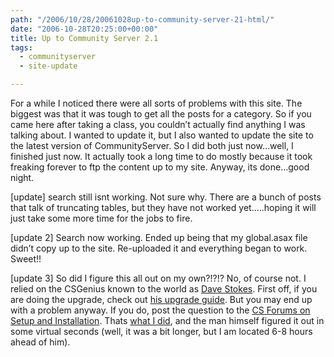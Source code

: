 ```yaml
---
path: "/2006/10/28/20061028up-to-community-server-21-html/" 
date: "2006-10-28T20:25:00+00:00" 
title: Up to Community Server 2.1
tags:
  - communityserver
  - site-update

---
```

For a while I&nbsp;noticed there were all sorts of problems with this site. The biggest was that it was tough to get all the posts for a category. So if you came here after taking a class, you couldn&#8217;t actually find anything I was talking about. I wanted to update it, but I also wanted to update the site to the latest version of CommunityServer. So I did both just now&#8230;well, I finished just now. It actually took a long time to do mostly because it took freaking forever to ftp the content up to my site. Anyway, its done&#8230;good night.

[update] search still isnt working. Not sure why. There are a bunch of posts that talk of truncating tables, but they have not worked yet&#8230;..hoping it will just take some more time for the jobs to fire.

[update 2] Search now working. Ended up being that my global.asax file didn&#8217;t copy up to the site. Re-uploaded it and everything began to work. Sweet!!&nbsp;

[update 3] So did I figure this all out on my own?!?!? No, of course not. I relied on the CSGenius known to the world as&nbsp;<a href="http://www.davestokes.net/" class="broken_link">Dave Stokes</a>. First off, if you are doing the upgrade, check out&nbsp;<a href="http://www.davestokes.net/blogs/community_server_21/archive/2006/10/10/Community-Server-2.0-to-2.1-Upgrade-document-now-available.aspx" class="broken_link">his upgrade guide</a>. But you may end up with a problem anyway. If you do, post the question to the&nbsp;<a href="http://communityserver.org/forums/163/ShowForum.aspx" class="broken_link">CS Forums on Setup and Installation</a>. Thats&nbsp;<a href="http://communityserver.org/forums/thread/553889.aspx" class="broken_link">what I did</a>, and the man himself figured it out in some virtual seconds (well, it was a bit longer, but I am located 6-8 hours ahead of him).
